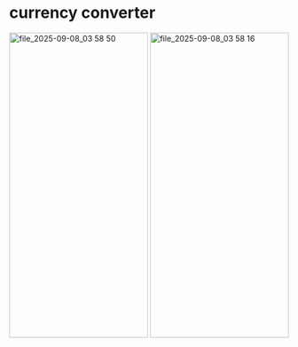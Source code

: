 # currency converter

<img width="250" height="550" alt="file_2025-09-08_03 58 50" src="https://github.com/user-attachments/assets/2d22251f-3dc0-46d4-b80c-88fd16e836d0" />
<img width="250" height="550" alt="file_2025-09-08_03 58 16" src="https://github.com/user-attachments/assets/4f33c411-8c89-4d5c-bbad-d2a9c2b0a3e9" />
